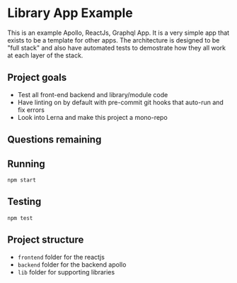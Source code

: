 # Library App Example

This is an example Apollo, ReactJs, Graphql App. It is a very simple app that exists to be a template for other apps. The architecture is designed to be "full stack" and also have automated tests to demostrate how they all work at each layer of the stack. 

## Project goals

 - Test all front-end backend and library/module code
 - Have linting on by default with pre-commit git hooks that auto-run and fix errors
 - Look into Lerna and make this project a mono-repo


## Questions remaining


## Running

`npm start` 


## Testing

`npm test` 


## Project structure

 - `frontend` folder for the reactjs
 - `backend` folder for the backend apollo
 - `lib` folder for supporting libraries

